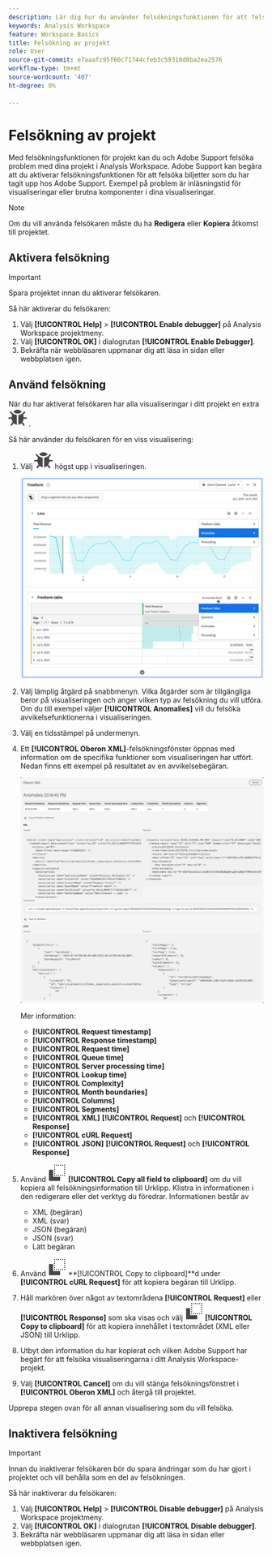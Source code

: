 ```yaml
---
description: Lär dig hur du använder felsökningsfunktionen för att felsöka problem med ditt projekt i Analysis Workspace.
keywords: Analysis Workspace
feature: Workspace Basics
title: Felsökning av projekt
role: User
source-git-commit: e7aaafc95f60c71744cfeb3c59310d8ba2ea2576
workflow-type: tm+mt
source-wordcount: '407'
ht-degree: 0%

---
```


# Felsökning av projekt

Med felsökningsfunktionen för projekt kan du och Adobe Support felsöka problem med dina projekt i Analysis Workspace. Adobe Support kan begära att du aktiverar felsökningsfunktionen för att felsöka biljetter som du har tagit upp hos Adobe Support. Exempel på problem är inläsningstid för visualiseringar eller brutna komponenter i dina visualiseringar.

>[!NOTE]
>
>Om du vill använda felsökaren måste du ha **Redigera** eller **Kopiera** åtkomst till projektet.
>

## Aktivera felsökning

>[!IMPORTANT]
>
>Spara projektet innan du aktiverar felsökaren.
>

Så här aktiverar du felsökaren:

1. Välj **[!UICONTROL Help]** > **[!UICONTROL Enable debugger]** på Analysis Workspace projektmeny.
1. Välj **[!UICONTROL OK]** i dialogrutan **[!UICONTROL Enable Debugger]**.
1. Bekräfta när webbläsaren uppmanar dig att läsa in sidan eller webbplatsen igen.


## Använd felsökning

När du har aktiverat felsökaren har alla visualiseringar i ditt projekt en extra ![felikon](/help/assets/icons/Bug.svg) .

Så här använder du felsökaren för en viss visualisering:

1. Välj ![Fel](/help/assets/icons/Bug.svg) högst upp i visualiseringen.

   ![Snabbmenyn Felsökning](assets/debugger-context-menu.png)

1. Välj lämplig åtgärd på snabbmenyn. Vilka åtgärder som är tillgängliga beror på visualiseringen och anger vilken typ av felsökning du vill utföra. Om du till exempel väljer **[!UICONTROL Anomalies]** vill du felsöka avvikelsefunktionerna i visualiseringen.
1. Välj en tidsstämpel på undermenyn.
1. Ett **[!UICONTROL Oberon XML]**-felsökningsfönster öppnas med information om de specifika funktioner som visualiseringen har utfört. Nedan finns ett exempel på resultatet av en avvikelsebegäran.

   ![Begäran om felsökning av utdata](assets/debugger-oberon.png)

   Mer information:

   * **[!UICONTROL Request timestamp]**
   * **[!UICONTROL Response timestamp]**
   * **[!UICONTROL  Request time]**
   * **[!UICONTROL Queue time]**
   * **[!UICONTROL Server processing time]**
   * **[!UICONTROL Lookup time]**
   * **[!UICONTROL Complexity]**
   * **[!UICONTROL Month boundaries]**
   * **[!UICONTROL Columns]**
   * **[!UICONTROL Segments]**
   * **[!UICONTROL XML]** **[!UICONTROL Request]** och **[!UICONTROL Response]**
   * **[!UICONTROL cURL Request]**
   * **[!UICONTROL JSON]** **[!UICONTROL Request]** och **[!UICONTROL Response]**

1. Använd ![Kopiera](/help/assets/icons/Copy.svg) **[!UICONTROL Copy all field to clipboard]** om du vill kopiera all felsökningsinformation till Urklipp. Klistra in informationen i den redigerare eller det verktyg du föredrar. Informationen består av

   * XML (begäran)
   * XML (svar)
   * JSON (begäran)
   * JSON (svar)
   * Lätt begäran

1. Använd ![Kopiera](/help/assets/icons/Copy.svg) **[!UICONTROL Copy to clipboard]**d under **[!UICONTROL cURL Request]** för att kopiera begäran till Urklipp.
1. Håll markören över något av textområdena **[!UICONTROL Request]** eller **[!UICONTROL Response]** som ska visas och välj ![Kopiera](/help/assets/icons/Copy.svg) **[!UICONTROL Copy to clipboard]** för att kopiera innehållet i textområdet (XML eller JSON) till Urklipp.

1. Utbyt den information du har kopierat och vilken Adobe Support har begärt för att felsöka visualiseringarna i ditt Analysis Workspace-projekt.

1. Välj **[!UICONTROL Cancel]** om du vill stänga felsökningsfönstret i **[!UICONTROL Oberon XML]** och återgå till projektet.

Upprepa stegen ovan för all annan visualisering som du vill felsöka.

## Inaktivera felsökning

>[!IMPORTANT]
>
>Innan du inaktiverar felsökaren bör du spara ändringar som du har gjort i projektet och vill behålla som en del av felsökningen.
>

Så här inaktiverar du felsökaren:

1. Välj **[!UICONTROL Help]** > **[!UICONTROL Disable debugger]** på Analysis Workspace projektmeny.
1. Välj **[!UICONTROL OK]** i dialogrutan **[!UICONTROL Disable debugger]**.
1. Bekräfta när webbläsaren uppmanar dig att läsa in sidan eller webbplatsen igen.



